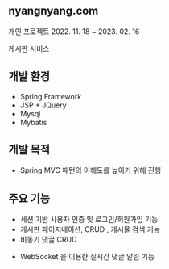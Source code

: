 ## nyangnyang.com
개인 프로젝트 2022. 11. 18 ~ 2023. 02. 16


게시판 서비스

## 개발 환경
- Spring Framework
- JSP + JQuery
- Mysql
- Mybatis

## 개발 목적
- Spring MVC 패턴의 이해도를 높이기 위해 진행

## 주요 기능
- 세션 기반 사용자 인증 및 로그인/회원가입 기능
- 게시판 페이지네이션, CRUD , 게시물 검색 기능
- 비동기 댓글 CRUD
+ WebSocket 을 이용한 실시간 댓글 알림 기능

